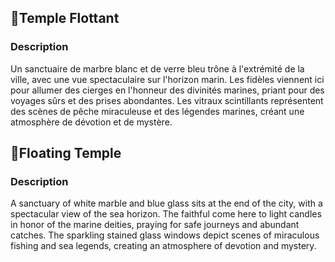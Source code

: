 ## 📍Temple Flottant

### Description

Un sanctuaire de marbre blanc et de verre bleu trône à l'extrémité de la ville, avec une vue spectaculaire sur l'horizon marin. Les fidèles viennent ici pour allumer des cierges en l'honneur des divinités marines, priant pour des voyages sûrs et des prises abondantes. Les vitraux scintillants représentent des scènes de pêche miraculeuse et des légendes marines, créant une atmosphère de dévotion et de mystère.

## 📍Floating Temple

### Description

A sanctuary of white marble and blue glass sits at the end of the city, with a spectacular view of the sea horizon. The faithful come here to light candles in honor of the marine deities, praying for safe journeys and abundant catches. The sparkling stained glass windows depict scenes of miraculous fishing and sea legends, creating an atmosphere of devotion and mystery.
